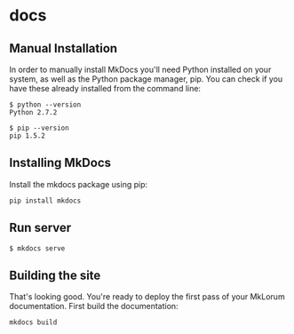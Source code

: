 # docs
## Manual Installation
In order to manually install MkDocs you'll need Python installed on your system, as well as the Python package manager, pip. You can check if you have these already installed from the command line:
```
$ python --version
Python 2.7.2
```

```
$ pip --version
pip 1.5.2
```

## Installing MkDocs
Install the mkdocs package using pip:

```
pip install mkdocs
```


## Run server
```
$ mkdocs serve
```

## Building the site
That's looking good. You're ready to deploy the first pass of your MkLorum documentation. First build the documentation:

```
mkdocs build
```
